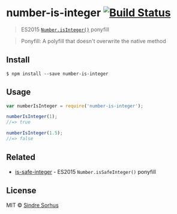 # number-is-integer [![Build Status](https://travis-ci.org/sindresorhus/number-is-integer.svg?branch=master)](https://travis-ci.org/sindresorhus/number-is-integer)

> ES2015 [`Number.isInteger()`](https://developer.mozilla.org/en-US/docs/Web/JavaScript/Reference/Global_Objects/Number/isInteger) ponyfill

> Ponyfill: A polyfill that doesn't overwrite the native method


## Install

```
$ npm install --save number-is-integer
```


## Usage

```js
var numberIsInteger = require('number-is-integer');

numberIsInteger(1);
//=> true

numberIsInteger(1.5);
//=> false
```


## Related

- [is-safe-integer](https://github.com/sindresorhus/is-safe-integer) - ES2015 `Number.isSafeInteger()` ponyfill


## License

MIT © [Sindre Sorhus](http://sindresorhus.com)
